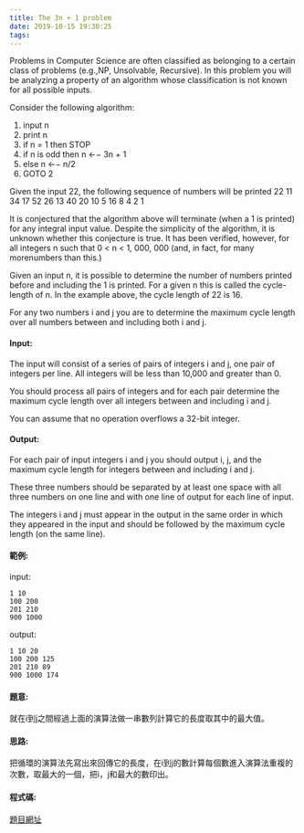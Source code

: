 ```yaml
---
title: The 3n + 1 problem
date: 2019-10-15 19:30:25
tags:
---
```

Problems in Computer Science are often classified as belonging to a certain class of problems (e.g.,NP, Unsolvable, Recursive). In this problem you will be analyzing a property of an algorithm whose classification is not known for all possible inputs.
<!-- more -->
Consider the following algorithm:
1. input n
2. print n
3. if n = 1 then STOP
4. if n is odd then n ←− 3n + 1
5. else n ←− n/2
6. GOTO 2

Given the input 22, the following sequence of numbers will be printed
22 11 34 17 52 26 13 40 20 10 5 16 8 4 2 1

It is conjectured that the algorithm above will terminate (when a 1 is printed) for any integral input value. Despite the simplicity of the algorithm, it is unknown whether this conjecture is true. It has been verified, however, for all integers n such that 0 < n < 1, 000, 000 (and, in fact, for many morenumbers than this.)

Given an input n, it is possible to determine the number of numbers printed before and including the 1 is printed. For a given n this is called the cycle-length of n. In the example above, the cycle length of 22 is 16.

For any two numbers i and j you are to determine the maximum cycle length over all numbers between and including both i and j.

#### Input:
The input will consist of a series of pairs of integers i and j, one pair of integers per line. All integers will be less than 10,000 and greater than 0.

You should process all pairs of integers and for each pair determine the maximum cycle length over all integers between and including i and j.

You can assume that no operation overflows a 32-bit integer.

#### Output:
For each pair of input integers i and j you should output i, j, and the maximum cycle length for integers between and including i and j. 

These three numbers should be separated by at least one space with all three numbers on one line and with one line of output for each line of input. 

The integers i and j must appear in the output in the same order in which they appeared in the input and should be followed by the maximum cycle length (on the same line).

#### 範例:
input:
```
1 10
100 200
201 210
900 1000
```
output:
```
1 10 20
100 200 125
201 210 89
900 1000 174
```

#### 題意:
就在i到j之間經過上面的演算法做一串數列計算它的長度取其中的最大值。
#### 思路:
把循環的演算法先寫出來回傳它的長度，在i到j的數計算每個數進入演算法重複的次數，取最大的一個，把i，j和最大的數印出。
#### 程式碼:
<script src="https://gist.github.com/89snnfk561/63c386f78060c514d21dd5db59bfc802.js"></script>
[題目網址](https://onlinejudge.org/external/1/100.pdf)
